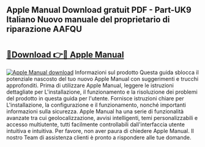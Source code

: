 ## Apple Manual Download gratuit PDF - Part-UK9 Italiano Nuovo manuale del proprietario di riparazione AAFQU

# <h2><a href="http://dfaqu0.blite.top/?on=Apple+Manual">🔗Download 👉🔴 Apple Manual</a></h2>

[![Apple Manual download](https://i.imgur.com/lujVjoI.png)](http://dfaqu0.blite.top/?on=Apple+Manual)
Informazioni sul prodotto Questa guida sblocca il potenziale nascosto del tuo nuovo Apple Manual con suggerimenti e trucchi approfonditi. Prima di utilizzare Apple Manual, leggere le istruzioni dettagliate per L'installazione, il funzionamento e la risoluzione dei problemi del prodotto in questa guida per l'utente. Fornisce istruzioni chiare per L'installazione, la configurazione e il funzionamento, nonché importanti informazioni sulla sicurezza. Apple Manual ha una serie di funzionalità avanzate tra cui geolocalizzazione, avvisi intelligenti, temi personalizzabili e accesso multiutente, tutti facilmente controllabili dall'interfaccia utente intuitiva e intuitiva. Per favore, non aver paura di chiedere Apple Manual. Il nostro Team di assistenza clienti è pronto a rispondere alle tue domande.
